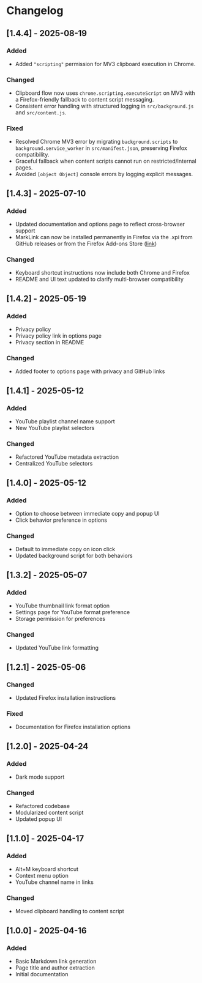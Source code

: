 # Changelog

## [1.4.4] - 2025-08-19

### Added

- Added `"scripting"` permission for MV3 clipboard execution in Chrome.

### Changed

- Clipboard flow now uses `chrome.scripting.executeScript` on MV3 with a Firefox-friendly fallback to content script messaging.
- Consistent error handling with structured logging in `src/background.js` and `src/content.js`.

### Fixed

- Resolved Chrome MV3 error by migrating `background.scripts` to `background.service_worker` in `src/manifest.json`, preserving Firefox compatibility.
- Graceful fallback when content scripts cannot run on restricted/internal pages.
- Avoided `[object Object]` console errors by logging explicit messages.

## [1.4.3] - 2025-07-10

### Added

- Updated documentation and options page to reflect cross-browser support
- MarkLink can now be installed permanently in Firefox via the .xpi from GitHub releases or from the Firefox Add-ons Store ([link](https://addons.mozilla.org/en-US/firefox/addon/marklink/))

### Changed

- Keyboard shortcut instructions now include both Chrome and Firefox
- README and UI text updated to clarify multi-browser compatibility

## [1.4.2] - 2025-05-19

### Added

- Privacy policy
- Privacy policy link in options page
- Privacy section in README

### Changed

- Added footer to options page with privacy and GitHub links

## [1.4.1] - 2025-05-12

### Added

- YouTube playlist channel name support
- New YouTube playlist selectors

### Changed

- Refactored YouTube metadata extraction
- Centralized YouTube selectors

## [1.4.0] - 2025-05-12

### Added

- Option to choose between immediate copy and popup UI
- Click behavior preference in options

### Changed

- Default to immediate copy on icon click
- Updated background script for both behaviors

## [1.3.2] - 2025-05-07

### Added

- YouTube thumbnail link format option
- Settings page for YouTube format preference
- Storage permission for preferences

### Changed

- Updated YouTube link formatting

## [1.2.1] - 2025-05-06

### Changed

- Updated Firefox installation instructions

### Fixed

- Documentation for Firefox installation options

## [1.2.0] - 2025-04-24

### Added

- Dark mode support

### Changed

- Refactored codebase
- Modularized content script
- Updated popup UI

## [1.1.0] - 2025-04-17

### Added

- Alt+M keyboard shortcut
- Context menu option
- YouTube channel name in links

### Changed

- Moved clipboard handling to content script

## [1.0.0] - 2025-04-16

### Added

- Basic Markdown link generation
- Page title and author extraction
- Initial documentation
